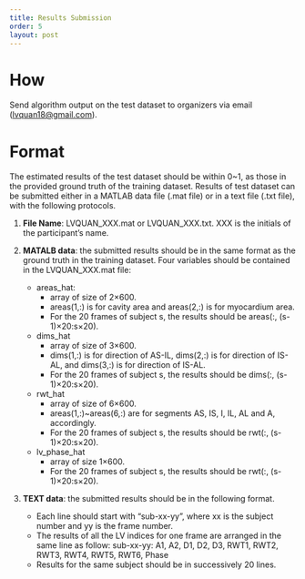 ```yaml
---
title: Results Submission
order: 5
layout: post
---
```

# How
Send algorithm output on the test dataset to organizers via email (lvquan18@gmail.com).

# Format
The estimated results of the test dataset should be within 0~1, as those in the provided ground truth of the training dataset. Results of test dataset can be submitted either in a MATLAB data file (.mat file) or in a text file (.txt file), with the following protocols.

1. **File Name**: LVQUAN_XXX.mat or LVQUAN_XXX.txt. XXX is the initials of the participant’s name.

2. **MATALB data**: the submitted results should be in the same format as the ground truth in the training dataset. Four variables should be contained in the LVQUAN_XXX.mat file:
    * areas_hat: 
      * array of size of 2×600. 
      * areas(1,:) is for cavity area and areas(2,:) is for myocardium area. 
      * For the 20 frames of subject s, the results should be areas(:, (s-1)×20:s×20).
    * dims_hat 
      * array of size of 3×600. 
      * dims(1,:) is for direction of AS-IL, dims(2,:) is for direction of IS-AL, and dims(3,:) is for direction of IS-AL. 
      * For the 20 frames of subject s, the results should be dims(:, (s-1)×20:s×20).
    * rwt_hat
      * array of size of 6×600. 
      * areas(1,:)~areas(6,:) are for segments AS, IS, I, IL, AL and A, accordingly. 
      * For the 20 frames of subject s, the results should be rwt(:, (s-1)×20:s×20).
    * lv_phase_hat 
      * array of size 1×600. 
      * For the 20 frames of subject s, the results should be rwt(:, (s-1)×20:s×20).

3. **TEXT data**: the submitted results should be in the following format.
    * Each line should start with “sub-xx-yy”, where xx is the subject number and yy is the frame number.
    * The results of all the LV indices for one frame are arranged in the same line as follow:
	sub-xx-yy: A1, A2, D1, D2, D3, RWT1, RWT2, RWT3, RWT4, RWT5, RWT6, Phase
    * Results for the same subject should be in successively 20 lines.